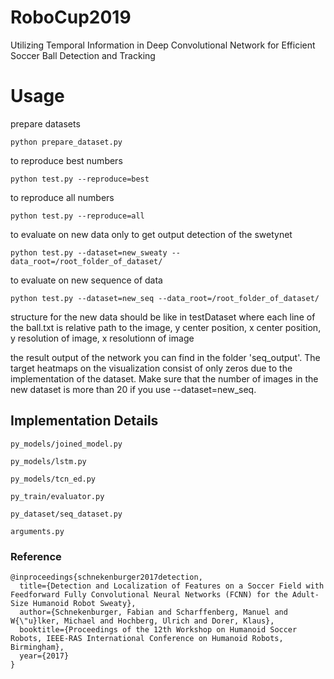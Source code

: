 # RoboCup2019
Utilizing Temporal Information in Deep Convolutional Network for Efficient Soccer Ball Detection and Tracking

# Usage
prepare datasets
```
python prepare_dataset.py
```
to reproduce best numbers
```
python test.py --reproduce=best
```
to reproduce all numbers
```
python test.py --reproduce=all
```
to evaluate on new data only to get output detection of the swetynet
```
python test.py --dataset=new_sweaty --data_root=/root_folder_of_dataset/
```
to evaluate on new sequence of data
```
python test.py --dataset=new_seq --data_root=/root_folder_of_dataset/
```
structure for the new data should be like in testDataset where each line of the ball.txt is relative path to the image, y center position, x center position, y resolution of image, x resolutionn of image

the result output of the network you can find in the folder 'seq_output'. The target heatmaps on the visualization consist of only zeros due to the implementation of the dataset. Make sure that the number of images in the new dataset is more than 20 if you use --dataset=new_seq.

## Implementation Details
```
py_models/joined_model.py
```


```
py_models/lstm.py
```

```
py_models/tcn_ed.py
```

```
py_train/evaluator.py
```

```
py_dataset/seq_dataset.py
```

```
arguments.py
```

### Reference

```
@inproceedings{schnekenburger2017detection,
  title={Detection and Localization of Features on a Soccer Field with Feedforward Fully Convolutional Neural Networks (FCNN) for the Adult-Size Humanoid Robot Sweaty},
  author={Schnekenburger, Fabian and Scharffenberg, Manuel and W{\"u}lker, Michael and Hochberg, Ulrich and Dorer, Klaus},
  booktitle={Proceedings of the 12th Workshop on Humanoid Soccer Robots, IEEE-RAS International Conference on Humanoid Robots, Birmingham},
  year={2017}
}
```
